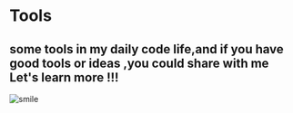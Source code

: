 # Tools

## some tools in my daily code life,and if you have good tools or ideas ,you could share with me<br>Let's learn more !!!<br>

![smile](https://github.com/maple0leaves/tools/tree/master/img/smile.png)